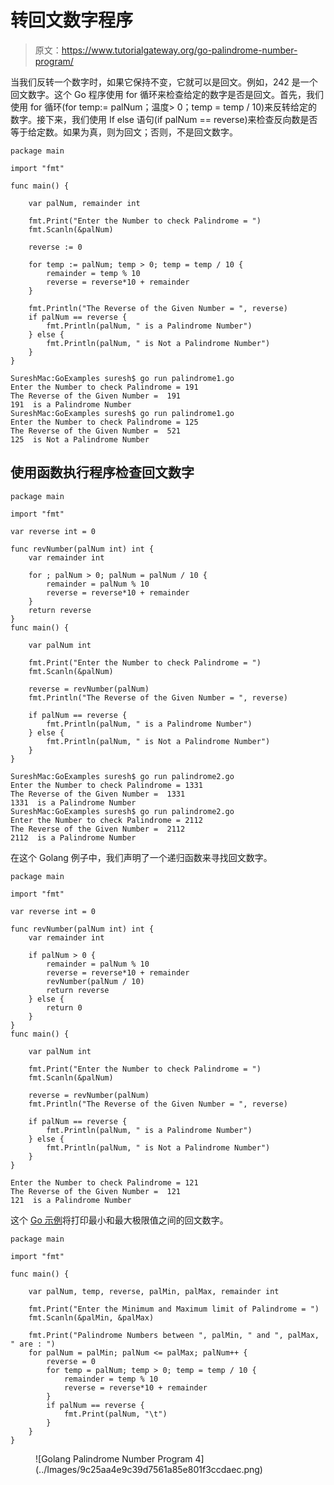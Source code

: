 # 转回文数字程序

> 原文：<https://www.tutorialgateway.org/go-palindrome-number-program/>

当我们反转一个数字时，如果它保持不变，它就可以是回文。例如，242 是一个回文数字。这个 Go 程序使用 for 循环来检查给定的数字是否是回文。首先，我们使用 for 循环(for temp:= palNum；温度> 0；temp = temp / 10)来反转给定的数字。接下来，我们使用 If else 语句(if palNum == reverse)来检查反向数是否等于给定数。如果为真，则为回文；否则，不是回文数字。

```
package main

import "fmt"

func main() {

    var palNum, remainder int

    fmt.Print("Enter the Number to check Palindrome = ")
    fmt.Scanln(&palNum)

    reverse := 0

    for temp := palNum; temp > 0; temp = temp / 10 {
        remainder = temp % 10
        reverse = reverse*10 + remainder
    }

    fmt.Println("The Reverse of the Given Number = ", reverse)
    if palNum == reverse {
        fmt.Println(palNum, " is a Palindrome Number")
    } else {
        fmt.Println(palNum, " is Not a Palindrome Number")
    }
}
```

```
SureshMac:GoExamples suresh$ go run palindrome1.go
Enter the Number to check Palindrome = 191
The Reverse of the Given Number =  191
191  is a Palindrome Number
SureshMac:GoExamples suresh$ go run palindrome1.go
Enter the Number to check Palindrome = 125
The Reverse of the Given Number =  521
125  is Not a Palindrome Number
```

## 使用函数执行程序检查回文数字

```
package main

import "fmt"

var reverse int = 0

func revNumber(palNum int) int {
    var remainder int

    for ; palNum > 0; palNum = palNum / 10 {
        remainder = palNum % 10
        reverse = reverse*10 + remainder
    }
    return reverse
}
func main() {

    var palNum int

    fmt.Print("Enter the Number to check Palindrome = ")
    fmt.Scanln(&palNum)

    reverse = revNumber(palNum)
    fmt.Println("The Reverse of the Given Number = ", reverse)

    if palNum == reverse {
        fmt.Println(palNum, " is a Palindrome Number")
    } else {
        fmt.Println(palNum, " is Not a Palindrome Number")
    }
}
```

```
SureshMac:GoExamples suresh$ go run palindrome2.go
Enter the Number to check Palindrome = 1331
The Reverse of the Given Number =  1331
1331  is a Palindrome Number
SureshMac:GoExamples suresh$ go run palindrome2.go
Enter the Number to check Palindrome = 2112
The Reverse of the Given Number =  2112
2112  is a Palindrome Number
```

在这个 Golang 例子中，我们声明了一个递归函数来寻找回文数字。

```
package main

import "fmt"

var reverse int = 0

func revNumber(palNum int) int {
    var remainder int

    if palNum > 0 {
        remainder = palNum % 10
        reverse = reverse*10 + remainder
        revNumber(palNum / 10)
        return reverse
    } else {
        return 0
    }
}
func main() {

    var palNum int

    fmt.Print("Enter the Number to check Palindrome = ")
    fmt.Scanln(&palNum)

    reverse = revNumber(palNum)
    fmt.Println("The Reverse of the Given Number = ", reverse)

    if palNum == reverse {
        fmt.Println(palNum, " is a Palindrome Number")
    } else {
        fmt.Println(palNum, " is Not a Palindrome Number")
    }
}
```

```
Enter the Number to check Palindrome = 121
The Reverse of the Given Number =  121
121  is a Palindrome Number
```

这个 [Go 示例](https://www.tutorialgateway.org/go-programs/)将打印最小和最大极限值之间的回文数字。

```
package main

import "fmt"

func main() {

    var palNum, temp, reverse, palMin, palMax, remainder int

    fmt.Print("Enter the Minimum and Maximum limit of Palindrome = ")
    fmt.Scanln(&palMin, &palMax)

    fmt.Print("Palindrome Numbers between ", palMin, " and ", palMax, " are : ")
    for palNum = palMin; palNum <= palMax; palNum++ {
        reverse = 0
        for temp = palNum; temp > 0; temp = temp / 10 {
            remainder = temp % 10
            reverse = reverse*10 + remainder
        }
        if palNum == reverse {
            fmt.Print(palNum, "\t")
        }
    }
}
```

<figure class="wp-block-image size-large">![Golang Palindrome Number Program 4](../Images/9c25aa4e9c39d7561a85e801f3ccdaec.png)</figure>